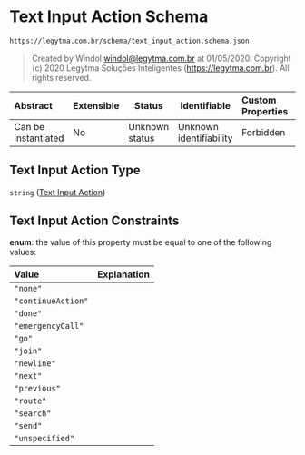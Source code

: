 # Text Input Action Schema

```txt
https://legytma.com.br/schema/text_input_action.schema.json
```




> Created by Windol [windol@legytma.com.br](mailto:windol@legytma.com.br) at 01/05/2020.
> Copyright (c) 2020 Legytma Soluções Inteligentes (<https://legytma.com.br>). All rights reserved.
>

| Abstract            | Extensible | Status         | Identifiable            | Custom Properties | Additional Properties | Access Restrictions | Defined In                                                                                      |
| :------------------ | ---------- | -------------- | ----------------------- | :---------------- | --------------------- | ------------------- | ----------------------------------------------------------------------------------------------- |
| Can be instantiated | No         | Unknown status | Unknown identifiability | Forbidden         | Allowed               | none                | [text_input_action.schema.json](../schema/text_input_action.schema.json) |

## Text Input Action Type

`string` ([Text Input Action](text_input_action.md))

## Text Input Action Constraints

**enum**: the value of this property must be equal to one of the following values:

| Value              | Explanation |
| :----------------- | ----------- |
| `"none"`           |             |
| `"continueAction"` |             |
| `"done"`           |             |
| `"emergencyCall"`  |             |
| `"go"`             |             |
| `"join"`           |             |
| `"newline"`        |             |
| `"next"`           |             |
| `"previous"`       |             |
| `"route"`          |             |
| `"search"`         |             |
| `"send"`           |             |
| `"unspecified"`    |             |
